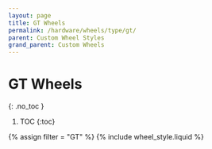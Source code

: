 ```yaml
---
layout: page
title: GT Wheels
permalink: /hardware/wheels/type/gt/
parent: Custom Wheel Styles
grand_parent: Custom Wheels
---
```

# GT Wheels 
{: .no_toc }

1. TOC
{:toc}

{% assign filter = "GT" %}
{% include wheel_style.liquid %}